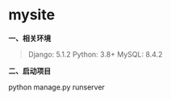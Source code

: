 # mysite

**一、相关环境**

> Django: 5.1.2
> Python: 3.8+
> MySQL: 8.4.2

**二、启动项目**

python manage.py runserver
